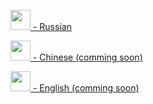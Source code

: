 [<img src="https://upload.wikimedia.org/wikipedia/en/thumb/f/f3/Flag_of_Russia.svg/510px-Flag_of_Russia.svg.png" width="32px"/>  - Russian](https://github.com/cryptogenom/whitepaper/blob/master/README.md)

[<img src="https://upload.wikimedia.org/wikipedia/commons/thumb/f/fa/Flag_of_the_People%27s_Republic_of_China.svg/250px-Flag_of_the_People%27s_Republic_of_China.svg.png" width="32px"/>  - Chinese (comming soon)](https://github.com/cryptogenom/whitepaper/blob/master/README.md)

[<img src="https://upload.wikimedia.org/wikipedia/en/thumb/a/ae/Flag_of_the_United_Kingdom.svg/250px-Flag_of_the_United_Kingdom.svg.png" width="32px"/>  - English (comming soon)](https://github.com/cryptogenom/whitepaper/blob/master/README.md)

